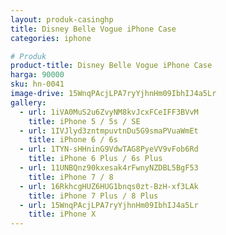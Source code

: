 ```yaml
---
layout: produk-casinghp
title: Disney Belle Vogue iPhone Case
categories: iphone

# Produk
product-title: Disney Belle Vogue iPhone Case
harga: 90000
sku: hn-0041
image-drive: 15WnqPAcjLPA7ryYjhnHm09IbhIJ4a5Lr
gallery:
  - url: 1iVA0MuS2u6ZvyNM8kvJcxFCeIFF3BVvM
    title: iPhone 5 / 5s / SE
  - url: 1IVJlyd3zntmpuvtnDu5G9smaPVuaWmEt
    title: iPhone 6 / 6s
  - url: 1TYN-sHHninG9VdwTAG8PyeVV9vFob6Rd
    title: iPhone 6 Plus / 6s Plus
  - url: 11UNBQnz90kxesak4rFwnyNZDBL5BgF53
    title: iPhone 7 / 8
  - url: 16RkhcgHUZ6HUG1bnqs0zt-BzH-xf3LAk
    title: iPhone 7 Plus / 8 Plus
  - url: 15WnqPAcjLPA7ryYjhnHm09IbhIJ4a5Lr
    title: iPhone X
---
```


